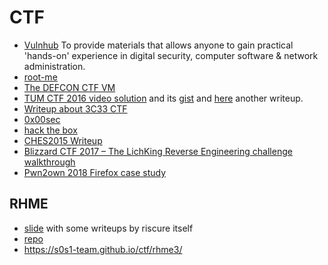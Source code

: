 # CTF

 - [Vulnhub](https://www.vulnhub.com/) To provide materials that allows anyone to gain
   practical 'hands-on' experience in digital security, computer software & network administration.
 - [root-me](https://www.root-me.org)
 - [The DEFCON CTF VM](http://fuzyll.com/2016/the-defcon-ctf-vm/)
 - [TUM CTF 2016 video solution](https://www.youtube.com/watch?v=y69uIxU0eI8) and its [gist](https://gist.github.com/LiveOverflow/3bd87ba4ffc48bda07d82eb4223911fa)
   and [here](https://anee.me/writeup-for-zwiebel-tum-ctf-2016-e312fc129037) another writeup.
 - [Writeup about 3C33 CTF](http://bruce30262.logdown.com/tags/33C3)
 - [0x00sec](https://0x00sec.org)
 - [hack the box](https://www.hackthebox.eu)
 - [CHES2015 Writeup](http://wiki.yobi.be/wiki/CHES2015_Writeup)
 - [Blizzard CTF 2017 – The LichKing Reverse Engineering challenge walkthrough](http://0xeb.net/2018/02/blizzard-ctf-2017-the-lichking-reverse-engineering-challenge-walkthrough/)
 - [Pwn2own 2018 Firefox case study](http://blogs.360.cn/blog/how-to-kill-a-firefox-en/)

## RHME

 - [slide](https://insomnihack.ch/wp-content/uploads/2017/04/AM-ESF-rhme2.pdf) with some writeups by riscure itself
 - [repo](https://github.com/Riscure/Rhme-2017)
 - https://s0s1-team.github.io/ctf/rhme3/
